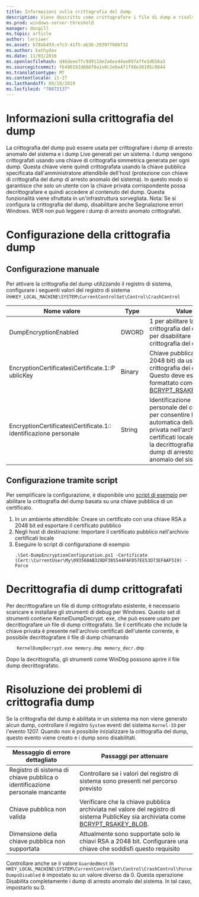 ```yaml
---
title: Informazioni sulla crittografia del dump
description: Viene descritto come crittografare i file di dump e risolvere i problemi di crittografia.
ms.prod: windows-server-threshold
manager: dongill
ms.topic: article
author: larsiwer
ms.asset: b78ab493-e7c3-41f5-ab36-29397f086f32
ms.author: kathydav
ms.date: 11/03/2016
ms.openlocfilehash: d46deee7fc9d911de2a6ee44ae097affe1d658a3
ms.sourcegitcommit: f6490192d686f0a1e0c2ebe471f98e30105c0844
ms.translationtype: MT
ms.contentlocale: it-IT
ms.lasthandoff: 09/10/2019
ms.locfileid: "70872137"
---
```

# <a name="about-dump-encryption"></a>Informazioni sulla crittografia del dump
La crittografia del dump può essere usata per crittografare i dump di arresto anomalo del sistema e i dump Live generati per un sistema. I dump vengono crittografati usando una chiave di crittografia simmetrica generata per ogni dump. Questa chiave viene quindi crittografata usando la chiave pubblica specificata dall'amministratore attendibile dell'host (protezione con chiave di crittografia del dump di arresto anomalo del sistema). In questo modo si garantisce che solo un utente con la chiave privata corrispondente possa decrittografare e quindi accedere al contenuto del dump. Questa funzionalità viene sfruttata in un'infrastruttura sorvegliata.
Nota: Se si configura la crittografia del dump, disabilitare anche Segnalazione errori Windows. WER non può leggere i dump di arresto anomalo crittografati.

# <a name="configuring-dump-encryption"></a>Configurazione della crittografia dump
## <a name="manual-configuration"></a>Configurazione manuale
Per attivare la crittografia del dump utilizzando il registro di sistema, configurare i seguenti valori del registro di sistema in`HKEY_LOCAL_MACHINE\SYSTEM\CurrentControlSet\Control\CrashControl`

| Nome valore | Type | Value |
| ---------- | ---- | ----- |
| DumpEncryptionEnabled | DWORD | 1 per abilitare la crittografia del dump, 0 per disabilitare la crittografia del dump |
| EncryptionCertificates\Certificate.1::P ublicKey | Binary | Chiave pubblica (RSA, 2048 bit) da usare per la crittografia dei dump. Questo deve essere formattato come [BCRYPT_RSAKEY_BLOB](https://msdn.microsoft.com/library/windows/desktop/aa375531(v=vs.85).aspx). |
| EncryptionCertificates\Certificate.1:: identificazione personale | String | Identificazione personale del certificato per consentire la ricerca automatica della chiave privata nell'archivio certificati locale durante la decrittografia di un dump di arresto anomalo del sistema. |


## <a name="configuration-using-script"></a>Configurazione tramite script
Per semplificare la configurazione, è disponibile uno [script di esempio](https://github.com/Microsoft/Virtualization-Documentation/tree/live/hyperv-tools/DumpEncryption) per abilitare la crittografia del dump basata su una chiave pubblica di un certificato.

1. In un ambiente attendibile: Creare un certificato con una chiave RSA a 2048 bit ed esportare il certificato pubblico
2. Negli host di destinazione: Importare il certificato pubblico nell'archivio certificati locale
3. Eseguire lo script di configurazione di esempio 
    ```
    .\Set-DumpEncryptionConfiguration.ps1 -Certificate (Cert:\CurrentUser\My\093568AB328DF385544FAFD57EE53D73EFAAF519) -Force
    ```

# <a name="decrypting-encrypted-dumps"></a>Decrittografia di dump crittografati
Per decrittografare un file di dump crittografato esistente, è necessario scaricare e installare gli strumenti di debug per Windows. Questo set di strumenti contiene KernelDumpDecrypt. exe, che può essere usato per decrittografare un file di dump crittografato.
Se il certificato che include la chiave privata è presente nell'archivio certificati dell'utente corrente, è possibile decrittografare il file di dump chiamando

```
    KernelDumpDecrypt.exe memory.dmp memory_decr.dmp
```
Dopo la decrittografia, gli strumenti come WinDbg possono aprire il file dump decrittografato.

# <a name="troubleshooting-dump-encryption"></a>Risoluzione dei problemi di crittografia dump
Se la crittografia del dump è abilitata in un sistema ma non viene generato alcun dump, controllare il registro `System` eventi del sistema `Kernel-IO` per l'evento 1207. Quando non è possibile inizializzare la crittografia del dump, questo evento viene creato e i dump sono disabilitati.

| Messaggio di errore dettagliato | Passaggi per attenuare |
| ---------------------- | ----------------- |
| Registro di sistema di chiave pubblica o identificazione personale mancante | Controllare se i valori del registro di sistema sono presenti nel percorso previsto |
| Chiave pubblica non valida | Verificare che la chiave pubblica archiviata nel valore del registro di sistema PublicKey sia archiviata come [BCRYPT_RSAKEY_BLOB](https://msdn.microsoft.com/library/windows/desktop/aa375531(v=vs.85).aspx). |
| Dimensione della chiave pubblica non supportata | Attualmente sono supportate solo le chiavi RSA a 2048 bit. Configurare una chiave che soddisfi questo requisito |

Controllare anche se il valore `GuardedHost` in `HKEY_LOCAL_MACHINE\SYSTEM\CurrentControlSet\Control\CrashControl\ForceDumpsDisabled` è impostato su un valore diverso da 0. Questa operazione Disabilita completamente i dump di arresto anomalo del sistema. In tal caso, impostarlo su 0.
